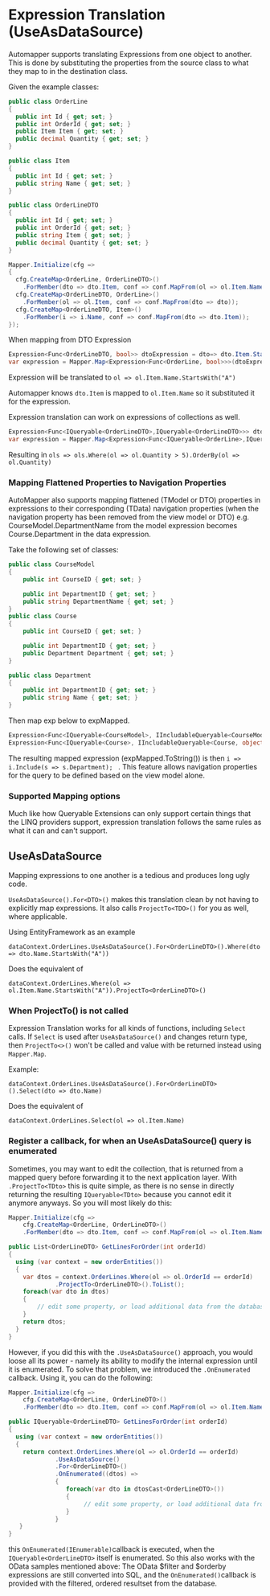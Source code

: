 # Expression Translation (UseAsDataSource)

Automapper supports translating Expressions from one object to another.
This is done by substituting the properties from the source class to what they map to in the destination class.

Given the example classes:

```c#
public class OrderLine
{
  public int Id { get; set; }
  public int OrderId { get; set; }
  public Item Item { get; set; }
  public decimal Quantity { get; set; }
}

public class Item
{
  public int Id { get; set; }
  public string Name { get; set; }
}

public class OrderLineDTO
{
  public int Id { get; set; }
  public int OrderId { get; set; }
  public string Item { get; set; }
  public decimal Quantity { get; set; }
}

Mapper.Initialize(cfg =>
{
  cfg.CreateMap<OrderLine, OrderLineDTO>()
    .ForMember(dto => dto.Item, conf => conf.MapFrom(ol => ol.Item.Name));
  cfg.CreateMap<OrderLineDTO, OrderLine>()
    .ForMember(ol => ol.Item, conf => conf.MapFrom(dto => dto));
  cfg.CreateMap<OrderLineDTO, Item>()
    .ForMember(i => i.Name, conf => conf.MapFrom(dto => dto.Item));
});
```

When mapping from DTO Expression

```c#
Expression<Func<OrderLineDTO, bool>> dtoExpression = dto=> dto.Item.StartsWith("A");
var expression = Mapper.Map<Expression<Func<OrderLine, bool>>>(dtoExpression);
```

Expression will be translated to `ol => ol.Item.Name.StartsWith("A")`

Automapper knows `dto.Item` is mapped to `ol.Item.Name` so it substituted it for the expression.

Expression translation can work on expressions of collections as well.

```c#
Expression<Func<IQueryable<OrderLineDTO>,IQueryable<OrderLineDTO>>> dtoExpression = dtos => dtos.Where(dto => dto.Quantity > 5).OrderBy(dto => dto.Quantity);
var expression = Mapper.Map<Expression<Func<IQueryable<OrderLine>,IQueryable<OrderLine>>>(dtoExpression);
```

Resulting in `ols => ols.Where(ol => ol.Quantity > 5).OrderBy(ol => ol.Quantity)`

### Mapping Flattened Properties to Navigation Properties

AutoMapper also supports mapping flattened (TModel or DTO) properties in expressions to their corresponding (TData) navigation properties (when the navigation property has been removed from the view model or DTO) e.g. CourseModel.DepartmentName from the model expression becomes Course.Department in the data expression.

Take the following set of classes:

```c#
public class CourseModel
{
    public int CourseID { get; set; }

    public int DepartmentID { get; set; }
    public string DepartmentName { get; set; }
}
public class Course
{
    public int CourseID { get; set; }

    public int DepartmentID { get; set; }
    public Department Department { get; set; }
}

public class Department
{
    public int DepartmentID { get; set; }
    public string Name { get; set; }
}
```

Then map exp below to expMapped.

```c#
Expression<Func<IQueryable<CourseModel>, IIncludableQueryable<CourseModel, object>>> exp = i => i.Include(s => s.DepartmentName);
Expression<Func<IQueryable<Course>, IIncludableQueryable<Course, object>>> expMapped = mapper.MapExpressionAsInclude<Expression<Func<IQueryable<Course>, IIncludableQueryable<Course, object>>>>(exp);
```

The resulting mapped expression (expMapped.ToString()) is then ``` i => i.Include(s => s.Department);  ``` . This feature allows navigation properties for the query to be defined based on the view model alone.

### Supported Mapping options

Much like how Queryable Extensions can only support certain things that the LINQ providers support, expression translation follows the same rules as what it can and can't support.

## UseAsDataSource

Mapping expressions to one another is a tedious and produces long ugly code.

`UseAsDataSource().For<DTO>()` makes this translation clean by not having to explicitly map expressions.
It also calls `ProjectTo<TDO>()` for you as well, where applicable.

Using EntityFramework as an example

`dataContext.OrderLines.UseAsDataSource().For<OrderLineDTO>().Where(dto => dto.Name.StartsWith("A"))`

Does the equivalent of

`dataContext.OrderLines.Where(ol => ol.Item.Name.StartsWith("A")).ProjectTo<OrderLineDTO>()`

### When ProjectTo() is not called

Expression Translation works for all kinds of functions, including `Select` calls.  If `Select` is used after `UseAsDataSource()` and changes return type, then `ProjectTo<>()` won't be called and value with be returned instead using `Mapper.Map`.

Example:

`dataContext.OrderLines.UseAsDataSource().For<OrderLineDTO>().Select(dto => dto.Name)`

Does the equivalent of

`dataContext.OrderLines.Select(ol => ol.Item.Name)`

### Register a callback, for when an UseAsDataSource() query is enumerated

Sometimes, you may want to edit the collection, that is returned from a mapped query before forwarding it to the next application layer.
With `.ProjectTo<TDto>` this is quite simple, as there is no sense in directly returning the resulting `IQueryable<TDto>` because you cannot edit it anymore anyways. So you will most likely do this:

```c#
Mapper.Initialize(cfg =>
    cfg.CreateMap<OrderLine, OrderLineDTO>()
    .ForMember(dto => dto.Item, conf => conf.MapFrom(ol => ol.Item.Name)));

public List<OrderLineDTO> GetLinesForOrder(int orderId)
{
  using (var context = new orderEntities())
  {
    var dtos = context.OrderLines.Where(ol => ol.OrderId == orderId)
             .ProjectTo<OrderLineDTO>().ToList();
    foreach(var dto in dtos)
    {
        // edit some property, or load additional data from the database and augment the dtos
    }
    return dtos;
  }
}
```

However, if you did this with the `.UseAsDataSource()` approach, you would loose all its power - namely its ability to modify the internal expression until it is enumerated.
To solve that problem, we introduced the `.OnEnumerated` callback.
Using it, you can do the following:

```c#
Mapper.Initialize(cfg =>
    cfg.CreateMap<OrderLine, OrderLineDTO>()
    .ForMember(dto => dto.Item, conf => conf.MapFrom(ol => ol.Item.Name)));

public IQueryable<OrderLineDTO> GetLinesForOrder(int orderId)
{
  using (var context = new orderEntities())
  {
    return context.OrderLines.Where(ol => ol.OrderId == orderId)
             .UseAsDataSource()
             .For<OrderLineDTO>()
             .OnEnumerated((dtos) =>
             {
                foreach(var dto in dtosCast<OrderLineDTO>())
                {
                     // edit some property, or load additional data from the database and augment the dtos
                }
             }
   }
}
```

this `OnEnumerated(IEnumerable)`callback is executed, when the `IQueryable<OrderLineDTO>` itself is enumerated.
So this also works with the OData samples mentioned above: The OData $filter and $orderby expressions are still converted into SQL, and the `OnEnumerated()`callback is provided with the filtered, ordered resultset from the database.
